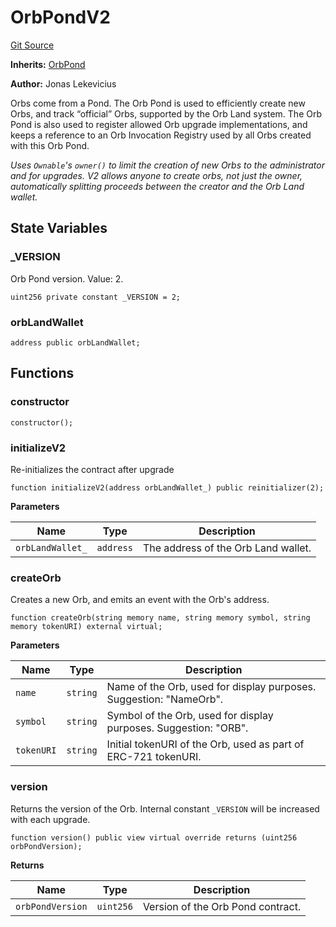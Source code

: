 # OrbPondV2
[Git Source](https://github.com/orbland/orb/blob/2bc9cefc3aee952af3b4e1b5c06007779197cbaa/src/OrbPondV2.sol)

**Inherits:**
[OrbPond](/src/OrbPond.sol/contract.OrbPond.md)

**Author:**
Jonas Lekevicius

Orbs come from a Pond. The Orb Pond is used to efficiently create new Orbs, and track “official” Orbs,
supported by the Orb Land system. The Orb Pond is also used to register allowed Orb upgrade
implementations, and keeps a reference to an Orb Invocation Registry used by all Orbs created with this
Orb Pond.

*Uses `Ownable`'s `owner()` to limit the creation of new Orbs to the administrator and for upgrades.
V2 allows anyone to create orbs, not just the owner, automatically splitting proceeds between the creator
and the Orb Land wallet.*


## State Variables
### _VERSION
Orb Pond version. Value: 2.


```solidity
uint256 private constant _VERSION = 2;
```


### orbLandWallet

```solidity
address public orbLandWallet;
```


## Functions
### constructor


```solidity
constructor();
```

### initializeV2

Re-initializes the contract after upgrade


```solidity
function initializeV2(address orbLandWallet_) public reinitializer(2);
```
**Parameters**

|Name|Type|Description|
|----|----|-----------|
|`orbLandWallet_`|`address`|  The address of the Orb Land wallet.|


### createOrb

Creates a new Orb, and emits an event with the Orb's address.


```solidity
function createOrb(string memory name, string memory symbol, string memory tokenURI) external virtual;
```
**Parameters**

|Name|Type|Description|
|----|----|-----------|
|`name`|`string`|     Name of the Orb, used for display purposes. Suggestion: "NameOrb".|
|`symbol`|`string`|   Symbol of the Orb, used for display purposes. Suggestion: "ORB".|
|`tokenURI`|`string`| Initial tokenURI of the Orb, used as part of ERC-721 tokenURI.|


### version

Returns the version of the Orb. Internal constant `_VERSION` will be increased with each upgrade.


```solidity
function version() public view virtual override returns (uint256 orbPondVersion);
```
**Returns**

|Name|Type|Description|
|----|----|-----------|
|`orbPondVersion`|`uint256`| Version of the Orb Pond contract.|



